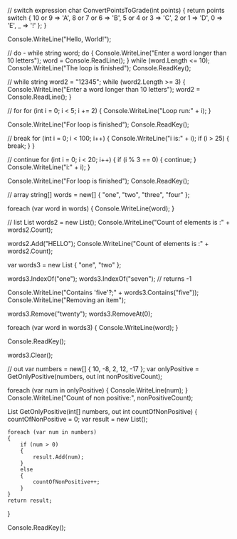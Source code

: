 // switch expression
char ConvertPointsToGrade(int points)
{
    return points switch
    {
        10 or 9 => 'A',
        8 or 7 or 6 => 'B',
        5 or 4 or 3 => 'C',
        2 or 1 => 'D',
        0 => 'E',
        _ => '!'
    };
}

Console.WriteLine("Hello, World!");

// do - while
string word;
do
{
    Console.WriteLine("Enter a word longer than 10 letters");
    word = Console.ReadLine();
}
while (word.Length <= 10);
    Console.WriteLine("The loop is finished");
    Console.ReadKey();


// while
string word2 = "12345";
while (word2.Length >= 3)
{
    Console.WriteLine("Enter a word longer than 10 letters");
    word2 = Console.ReadLine();
}


// for 
for (int i = 0; i < 5; i += 2)
{
    Console.WriteLine("Loop run:" + i);
}

Console.WriteLine("For loop is finished");
Console.ReadKey();


// break
for (int i = 0; i < 100; i++)
{
    Console.WriteLine("i is:" + i);
    if (i > 25)
    {
        break;
    }
}

// continue
for (int i = 0; i < 20; i++)
{
    if (i % 3 == 0)
    {
        continue;
    }
    Console.WriteLine("i:" + i);
}

Console.WriteLine("For loop is finished");
Console.ReadKey();

// array
string[] words = new[] { "one", "two", "three", "four" };

foreach (var word in words)
{
    Console.WriteLine(word);
}

// list
List<string> words2 = new List<string>();
Console.WriteLine("Count of elements is :" + words2.Count);

words2.Add("HELLO");
Console.WriteLine("Count of elements is :" + words2.Count);

var words3 = new List<string> { "one", "two" };

words3.IndexOf("one");
words3.IndexOf("seven"); // returns -1

Console.WriteLine("Contains 'five'?;" + words3.Contains("five"));
Console.WriteLine("Removing an item");

words3.Remove("twenty");
words3.RemoveAt(0);

foreach (var word in words3)
{
    Console.WriteLine(word);
}

Console.ReadKey();

words3.Clear();

// out
var numbers = new[] { 10, -8, 2, 12, -17 };
var onlyPositive = GetOnlyPositive(numbers, out int nonPositiveCount);

foreach (var num in onlyPositive)
{
    Console.WriteLine(num);
}
Console.WriteLine("Count of non positive:", nonPositiveCount);

List<int> GetOnlyPositive(int[] numbers, out int countOfNonPositive)
{
    countOfNonPositive = 0;
    var result = new List<int>();

    foreach (var num in numbers)
    {
        if (num > 0)
        {
            result.Add(num);
        }
        else
        {
            countOfNonPositive++;
        }
    }
    return result;
}

Console.ReadKey();


